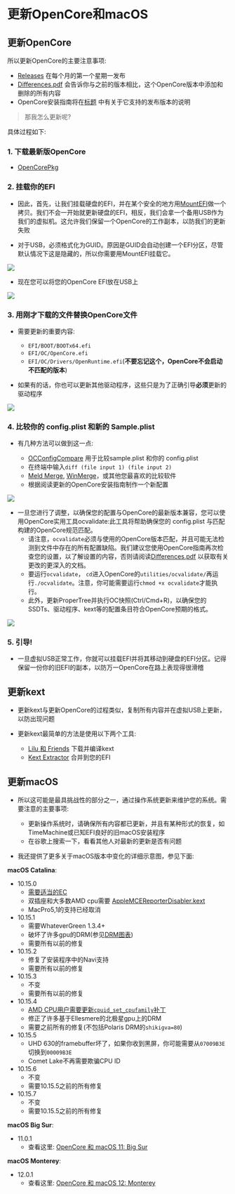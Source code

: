 # 更新OpenCore和macOS

## 更新OpenCore

所以更新OpenCore的主要注意事项:

* [Releases](https://github.com/acidanthera/OpenCorePkg/releases) 在每个月的第一个星期一发布
* [Differences.pdf](https://github.com/acidanthera/OpenCorePkg/blob/master/Docs/Differences/Differences.pdf) 会告诉你与之前的版本相比，这个OpenCore版本中添加和删除的所有内容
* OpenCore安装指南将在[标题](https://sumingyd.github.io/OpenCore-Install-Guide/) 中有关于它支持的发布版本的说明

> 那我怎么更新呢?

具体过程如下:

### 1. **下载最新版OpenCore**

* [OpenCorePkg](https://github.com/acidanthera/OpenCorePkg/releases)

### 2. **挂载你的EFI**

* 因此，首先，让我们挂载硬盘的EFI，并在某个安全的地方用[MountEFI](https://github.com/corpnewt/MountEFI)做一个拷贝。我们不会一开始就更新硬盘的EFI，相反，我们会拿一个备用USB作为我们的虚拟机。这允许我们保留一个OpenCore的工作副本，以防我们的更新失败

* 对于USB，必须格式化为GUID。原因是GUID会自动创建一个EFI分区，尽管默认情况下这是隐藏的，所以你需要用MountEFI挂载它。

 ![](../images/post-install/update-md/usb-erase.png)

* 现在您可以将您的OpenCore EFI放在USB上

 ![](../images/post-install/update-md/usb-folder.png)

### 3. **用刚才下载的文件替换OpenCore文件**

* 需要更新的重要内容:

  * `EFI/BOOT/BOOTx64.efi`
  * `EFI/OC/OpenCore.efi`
  * `EFI/OC/Drivers/OpenRuntime.efi`(**不要忘记这个，OpenCore不会启动不匹配的版本**)

* 如果有的话，你也可以更新其他驱动程序，这些只是为了正确引导**必须**更新的驱动程序

![](../images/post-install/update-md/usb-folder-highlight.png)

### 4. **比较你的 config.plist 和新的 Sample.plist**

* 有几种方法可以做到这一点:

  * [OCConfigCompare](https://github.com/corpnewt/OCConfigCompare) 用于比较sample.plist 和你的 config.plist
  * 在终端中输入`diff (file input 1) (file input 2)`
  * [Meld Merge](https://github.com/yousseb/meld/releases/), [WinMerge](https://winmerge.org/)，或其他您最喜欢的比较软件
  * 根据阅读更新的OpenCore安装指南制作一个新配置

![](../images/post-install/update-md/oc-config-compare.png)

* 一旦您进行了调整，以确保您的配置与OpenCore的最新版本兼容，您可以使用OpenCore实用工具ocvalidate:此工具将帮助确保您的 config.plist 与匹配构建的OpenCore规范匹配。
  * 请注意，`ocvalidate`必须与使用的OpenCore版本匹配，并且可能无法检测到文件中存在的所有配置缺陷。我们建议您使用OpenCore指南再次检查您的设置，以了解设置的内容，否则请阅读[Differences.pdf](https://github.com/acidanthera/OpenCorePkg/blob/master/Docs/Differences/Differences.pdf) 以获取有关更改的更深入的文档。
  * 要运行`ocvalidate`， `cd`进入OpenCore的`utilities/ocvalidate/`再运行`./ocvalidate`。注意，你可能需要运行`chmod +x ocvalidate`才能执行。
  * 此外，更新ProperTree并执行OC快照(Ctrl/Cmd+R)，以确保您的SSDTs、驱动程序、kext等的配置条目符合OpenCore预期的格式。

![](../images/post-install/update-md/ocvalidate.png)

### 5. **引导!**

* 一旦虚拟USB正常工作，你就可以挂载EFI并将其移动到硬盘的EFI分区。记得保留一份你的旧EFI的副本，以防万一OpenCore在路上表现得很滑稽

## 更新kext

* 更新kext与更新OpenCore的过程类似，复制所有内容并在虚拟USB上更新，以防出现问题

* 更新kext最简单的方法是使用以下两个工具:

  * [Lilu 和 Friends](https://github.com/corpnewt/Lilu-and-Friends) 下载并编译kext
  * [Kext Extractor](https://github.com/corpnewt/KextExtractor) 合并到您的EFI

## 更新macOS

* 所以这可能是最具挑战性的部分之一，通过操作系统更新来维护您的系统。需要注意的主要事项:
  * 更新操作系统时，请确保所有内容都已更新，并且有某种形式的恢复，如TimeMachine或已知EFI良好的旧macOS安装程序
  * 在谷歌上搜索一下，看看其他人对最新的更新是否有问题

* 我还提供了更多关于macOS版本中变化的详细示意图，参见下面:

**macOS Catalina**:

* 10.15.0
  * [需要适当的EC](https://sumingyd.github.io/Getting-Started-With-ACPI/)
  * 双插座和大多数AMD cpu需要 [AppleMCEReporterDisabler.kext](https://github.com/acidanthera/bugtracker/files/3703498/AppleMCEReporterDisabler.kext.zip)
  * MacPro5,1的支持已经取消
* 10.15.1
  * 需要WhateverGreen 1.3.4+
  * 破坏了许多gpu的DRM(参见[DRM图表](https://github.com/acidanthera/WhateverGreen/blob/master/Manual/FAQ.Chart.md))
  * 需要所有以前的修复
* 10.15.2
  * 修复了安装程序中的Navi支持
  * 需要所有以前的修复
* 10.15.3
  * 不变
  * 需要所有以前的修复
* 10.15.4
  * [AMD CPU用户需要更新`cpuid_set_cpufamily`补丁](https://github.com/AMD-OSX/AMD_Vanilla)
  * 修正了许多基于Ellesmere的北极星gpu上的DRM
  * 需要之前所有的修复(不包括Polaris DRM的`shikigva=80`)
* 10.15.5
  * UHD 630的framebuffer坏了，如果你收到黑屏，你可能需要从`07009B3E`切换到`00009B3E`
  * Comet Lake不再需要欺骗CPU ID
* 10.15.6
  * 不变
  * 需要10.15.5之前的所有修复
* 10.15.7
  * 不变
  * 需要10.15.5之前的所有修复
  
**macOS Big Sur**:

* 11.0.1
  * 查看这里: [OpenCore 和 macOS 11: Big Sur](https://dortania.github.io/OpenCore-Install-Guide/extras/big-sur/)

**macOS Monterey**:

* 12.0.1
  * 查看这里: [OpenCore 和 macOS 12: Monterey](https://dortania.github.io/OpenCore-Install-Guide/extras/monterey.html)
